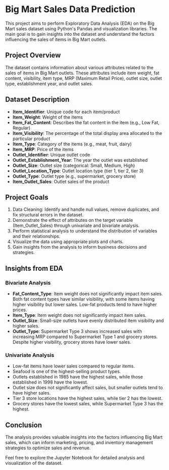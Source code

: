 # Big Mart Sales Data Prediction

This project aims to perform Exploratory Data Analysis (EDA) on the Big Mart sales dataset using Python's Pandas and visualization libraries. The main goal is to gain insights into the dataset and understand the factors influencing the sales of items in Big Mart outlets.

## Project Overview

The dataset contains information about various attributes related to the sales of items in Big Mart outlets. These attributes include item weight, fat content, visibility, item type, MRP (Maximum Retail Price), outlet size, outlet type, establishment year, and outlet sales.

## Dataset Description

- **Item_Identifier**: Unique code for each item/product
- **Item_Weight**: Weight of the items
- **Item_Fat_Content**: Describes the fat content in the item (e.g., Low Fat, Regular)
- **Item_Visibility**: The percentage of the total display area allocated to the particular product
- **Item_Type**: Category of the items (e.g., meat, fruit, dairy)
- **Item_MRP**: Price of the items
- **Outlet_Identifier**: Unique outlet code
- **Outlet_Establishment_Year**: The year the outlet was established
- **Outlet_Size**: Outlet size (categorical: Small, Medium, High)
- **Outlet_Location_Type**: Outlet location type (tier 1, tier 2, tier 3)
- **Outlet_Type**: Outlet type (e.g., supermarket, grocery store)
- **Item_Outlet_Sales**: Outlet sales of the product

## Project Goals

1. Data Cleaning: Identify and handle null values, remove duplicates, and fix structural errors in the dataset.
2. Demonstrate the effect of attributes on the target variable (Item_Outlet_Sales) through univariate and bivariate analysis.
3. Perform statistical analysis to understand the distribution of variables and their relationships.
4. Visualize the data using appropriate plots and charts.
5. Gain insights from the analysis to inform business decisions and strategies.

## Insights from EDA

### Bivariate Analysis

- **Fat_Content_Type**: Item weight does not significantly impact item sales. Both fat content types have similar visibility, with some items having higher visibility but lower sales. Low-fat products tend to have higher prices.
- **Item_Type**: Item weight does not significantly impact item sales.
- **Outlet_Size**: Small-size outlets have evenly distributed item visibility and higher sales.
- **Outlet_Type**: Supermarket Type 3 shows increased sales with increasing MRP compared to Supermarket Type 1 and grocery stores. Despite higher visibility, grocery stores have lower sales.

### Univariate Analysis

- Low-fat items have lower sales compared to regular items.
- Seafood is one of the highest-selling product types.
- Outlets established in 1985 have the highest sales, while those established in 1998 have the lowest.
- Outlet size does not significantly affect sales, but smaller outlets tend to have higher sales.
- Tier 3 store locations have the highest sales, while tier 2 has the lowest.
- Grocery stores have the lowest sales, while Supermarket Type 3 has the highest.

## Conclusion

The analysis provides valuable insights into the factors influencing Big Mart sales, which can inform marketing, pricing, and inventory management strategies to optimize sales and revenue.

Feel free to explore the Jupyter Notebook for detailed analysis and visualization of the dataset.
